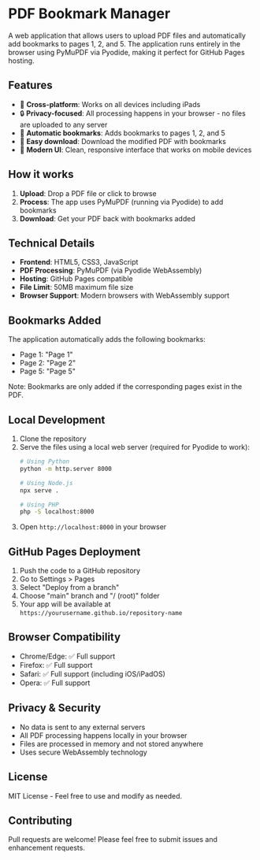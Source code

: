 # PDF Bookmark Manager

A web application that allows users to upload PDF files and automatically add bookmarks to pages 1, 2, and 5. The application runs entirely in the browser using PyMuPDF via Pyodide, making it perfect for GitHub Pages hosting.

## Features

- 📱 **Cross-platform**: Works on all devices including iPads
- 🔒 **Privacy-focused**: All processing happens in your browser - no files are uploaded to any server
- 📖 **Automatic bookmarks**: Adds bookmarks to pages 1, 2, and 5
- 💾 **Easy download**: Download the modified PDF with bookmarks
- 🎨 **Modern UI**: Clean, responsive interface that works on mobile devices

## How it works

1. **Upload**: Drop a PDF file or click to browse
2. **Process**: The app uses PyMuPDF (running via Pyodide) to add bookmarks
3. **Download**: Get your PDF back with bookmarks added

## Technical Details

- **Frontend**: HTML5, CSS3, JavaScript
- **PDF Processing**: PyMuPDF (via Pyodide WebAssembly)
- **Hosting**: GitHub Pages compatible
- **File Limit**: 50MB maximum file size
- **Browser Support**: Modern browsers with WebAssembly support

## Bookmarks Added

The application automatically adds the following bookmarks:
- Page 1: "Page 1"
- Page 2: "Page 2" 
- Page 5: "Page 5"

Note: Bookmarks are only added if the corresponding pages exist in the PDF.

## Local Development

1. Clone the repository
2. Serve the files using a local web server (required for Pyodide to work):
   ```bash
   # Using Python
   python -m http.server 8000
   
   # Using Node.js
   npx serve .
   
   # Using PHP
   php -S localhost:8000
   ```
3. Open `http://localhost:8000` in your browser

## GitHub Pages Deployment

1. Push the code to a GitHub repository
2. Go to Settings > Pages
3. Select "Deploy from a branch"
4. Choose "main" branch and "/ (root)" folder
5. Your app will be available at `https://yourusername.github.io/repository-name`

## Browser Compatibility

- Chrome/Edge: ✅ Full support
- Firefox: ✅ Full support  
- Safari: ✅ Full support (including iOS/iPadOS)
- Opera: ✅ Full support

## Privacy & Security

- No data is sent to any external servers
- All PDF processing happens locally in your browser
- Files are processed in memory and not stored anywhere
- Uses secure WebAssembly technology

## License

MIT License - Feel free to use and modify as needed.

## Contributing

Pull requests are welcome! Please feel free to submit issues and enhancement requests.
